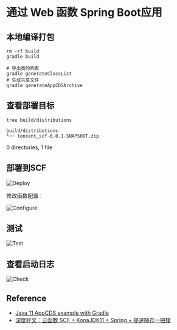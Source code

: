 # 通过 Web 函数 Spring Boot应用

## 本地编译打包

    rm -rf build
    gradle build

    # 导出类的列表
    gradle generateClassList
    # 生成共享文件
    gradle generateAppCDSArchive 

## 查看部署目标

    tree build/distributions
    
    build/distributions
    └── tencent_scf-0.0.1-SNAPSHOT.zip

0 directories, 1 file
## 部署到SCF

![Deploy](https://user-images.githubusercontent.com/251222/157162205-d5f4b120-1ddf-4fce-a852-2bb094ff4575.jpg)

修改函数配置：

![Configure](https://user-images.githubusercontent.com/251222/157162229-9605d95d-f975-4590-b7a5-fba0da93aa2f.jpg)

## 测试

![Test](https://user-images.githubusercontent.com/251222/157162214-7632437e-0e90-40d4-b7f0-3708c0818e54.jpg)

## 查看启动日志

![Check](https://user-images.githubusercontent.com/251222/157162241-1dc1de34-ed98-438b-9138-0f45bddf138e.jpg)


## Reference

- [Java 11 AppCDS example with Gradle](https://blog.jdbevan.com/2020/09/30/java-11-appcds-example-with-gradle/)
- [深度好文：云函数 SCF + KonaJDK11 + Spring + 提速降存一把梭](https://segmentfault.com/a/1190000039714331)